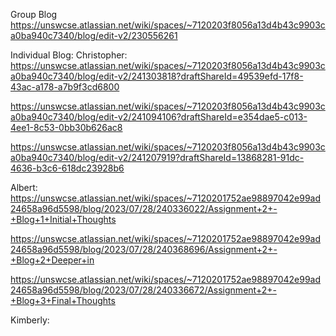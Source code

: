 Group Blog
https://unswcse.atlassian.net/wiki/spaces/~7120203f8056a13d4b43c9903ca0ba940c7340/blog/edit-v2/230556261

Individual Blog:
Christopher:
https://unswcse.atlassian.net/wiki/spaces/~7120203f8056a13d4b43c9903ca0ba940c7340/blog/edit-v2/241303818?draftShareId=49539efd-17f8-43ac-a178-a7b9f3cd6800

https://unswcse.atlassian.net/wiki/spaces/~7120203f8056a13d4b43c9903ca0ba940c7340/blog/edit-v2/241094106?draftShareId=e354dae5-c013-4ee1-8c53-0bb30b626ac8

https://unswcse.atlassian.net/wiki/spaces/~7120203f8056a13d4b43c9903ca0ba940c7340/blog/edit-v2/241207919?draftShareId=13868281-91dc-4636-b3c6-618dc23928b6

Albert:
https://unswcse.atlassian.net/wiki/spaces/~7120201752ae98897042e99ad24658a96d5598/blog/2023/07/28/240336022/Assignment+2+-+Blog+1+Initial+Thoughts

https://unswcse.atlassian.net/wiki/spaces/~7120201752ae98897042e99ad24658a96d5598/blog/2023/07/28/240368696/Assignment+2+-+Blog+2+Deeper+in

https://unswcse.atlassian.net/wiki/spaces/~7120201752ae98897042e99ad24658a96d5598/blog/2023/07/28/240336672/Assignment+2+-+Blog+3+Final+Thoughts

Kimberly: